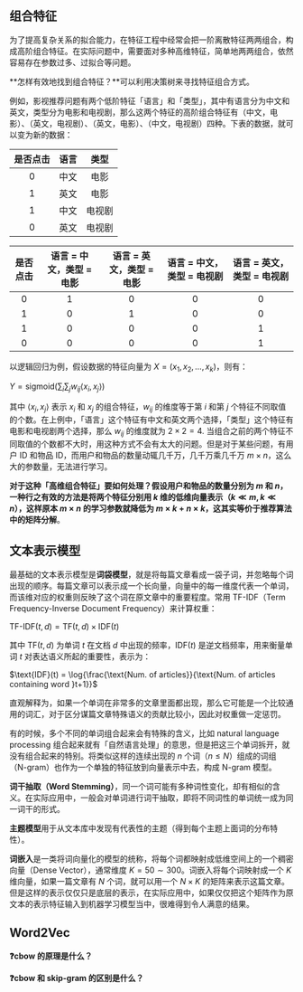 ## 组合特征

为了提高复杂关系的拟合能力，在特征工程中经常会把一阶离散特征两两组合，构成高阶组合特征。在实际问题中，需要面对多种高维特征，简单地两两组合，依然容易存在参数过多、过拟合等问题。

**怎样有效地找到组合特征？**可以利用决策树来寻找特征组合方式。

例如，影视推荐问题有两个低阶特征「语言」和「类型」，其中有语言分为中文和英文，类型分为电影和电视剧，那么这两个特征的高阶组合特征有（中文，电影）、（英文，电视剧）、（英文，电影）、（中文，电视剧）四种。下表的数据，就可以变为新的数据：

| 是否点击 | 语言 |  类型  |
| :------: | :--: | :----: |
|    0     | 中文 |  电影  |
|    1     | 英文 |  电影  |
|    1     | 中文 | 电视剧 |
|    0     | 英文 | 电视剧 |

| 是否点击 | 语言 = 中文，类型 = 电影 | 语言 = 英文，类型 = 电影 | 语言 = 中文，类型 = 电视剧 | 语言 = 英文，类型 = 电视剧 |
| :------: | :----------------------: | :----------------------: | :------------------------: | :------------------------: |
|    0     |            1             |            0             |             0              |             0              |
|    1     |            0             |            1             |             0              |             0              |
|    1     |            0             |            0             |             0              |             1              |
|    0     |            0             |            0             |             0              |             1              |

以逻辑回归为例，假设数据的特征向量为 $X=(x_1,x_2,\dots,x_k)$，则有：

$Y=\text{sigmoid}(\sum_i\sum_jw_{ij}\langle x_i,x_j\rangle)$

其中 $\langle x_i,x_j\rangle$ 表示 $x_i$ 和 $x_j$ 的组合特征，$w_{ij}$ 的维度等于第 $i$ 和第 $j$ 个特征不同取值的个数。在上例中，「语言」这个特征有中文和英文两个选择，「类型」这个特征有电影和电视剧两个选择，那么 $w_{ij}$ 的维度就为 $2\times 2=4$. 当组合之前的两个特征不同取值的个数都不大时，用这种方式不会有太大的问题。但是对于某些问题，有用户 ID 和物品 ID，而用户和物品的数量动辄几千万，几千万乘几千万 $m\times n$，这么大的参数量，无法进行学习。

**对于这种「高维组合特征」要如何处理？**假设用户和物品的数量分别为 $m$ 和 $n$，一种行之有效的方法是将两个特征分别用 $k$ 维的低维向量表示（$k\ll m,k\ll n$），这样原本 $m\times n$ 的学习参数就降低为 $m\times k + n\times k$，这其实等价于推荐算法中的**矩阵分解**。

## 文本表示模型

最基础的文本表示模型是**词袋模型**，就是将每篇文章看成一袋子词，并忽略每个词出现的顺序。每篇文章可以表示成一个长向量，向量中的每一维度代表一个单词，而该维对应的权重则反映了这个词在原文章中的重要程度。常用 TF-IDF（Term Frequency-Inverse Document Frequency）来计算权重：

$\text{TF-IDF}(t,d)=\text{TF}(t,d)\times \text{IDF}(t)$

其中 $\text{TF}(t,d)$ 为单词 $t$ 在文档 $d$ 中出现的频率，$\text{IDF}(t)$ 是逆文档频率，用来衡量单词 $t$ 对表达语义所起的重要性，表示为：

$\text{IDF}(t) = \log{\frac{\text{Num. of articles}}{\text{Num. of articles containing word }t+1}}$

直观解释为，如果一个单词在非常多的文章里面都出现，那么它可能是一个比较通用的词汇，对于区分谋篇文章特殊语义的贡献比较小，因此对权重做一定惩罚。

有的时候，多个不同的单词组合起来会有特殊的含义，比如 natural language processing 组合起来就有「自然语言处理」的意思，但是把这三个单词拆开，就没有组合起来的特别。将类似这样的连续出现的 $n$ 个词（$n\le N$）组成的词组（N-gram）也作为一个单独的特征放到向量表示中去，构成 N-gram 模型。

**词干抽取（Word Stemming）**，同一个词可能有多种词性变化，却有相似的含义。在实际应用中，一般会对单词进行词干抽取，即将不同词性的单词统一成为同一词干的形式。

**主题模型**用于从文本库中发现有代表性的主题（得到每个主题上面词的分布特性）。

**词嵌入**是一类将词向量化的模型的统称，将每个词都映射成低维空间上的一个稠密向量（Dense Vector），通常维度 $K=50\sim 300$。词嵌入将每个词映射成一个 $K$ 维向量，如果一篇文章有 $N$ 个词，就可以用一个 $N\times K$ 的矩阵来表示这篇文章。但是这样的表示仅仅只是底层的表示，在实际应用中，如果仅仅把这个矩阵作为原文本的表示特征输入到机器学习模型当中，很难得到令人满意的结果。

## Word2Vec

**❓cbow 的原理是什么？**

**❓cbow 和 skip-gram 的区别是什么？**
